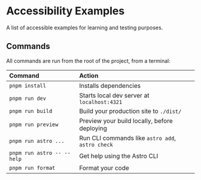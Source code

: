 # Accessibility Examples

A list of accessible examples for learning and testing purposes.

## Commands

All commands are run from the root of the project, from a terminal:

| Command                     | Action                                           |
| :------------------------   | :----------------------------------------------- |
| `pnpm install`              | Installs dependencies                            |
| `pnpm run dev`              | Starts local dev server at `localhost:4321`      |
| `pnpm run build`            | Build your production site to `./dist/`          |
| `pnpm run preview`          | Preview your build locally, before deploying     |
| `pnpm run astro ...`        | Run CLI commands like `astro add`, `astro check` |
| `pnpm run astro -- --help`  | Get help using the Astro CLI                     |
| `pnpm run format`           | Format your code                                 |
